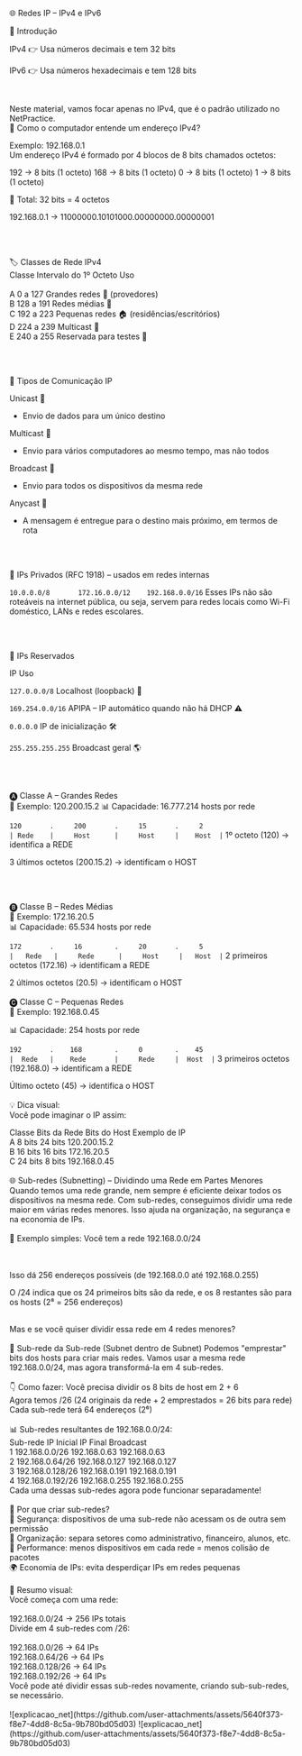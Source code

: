 🌐 Redes IP – IPv4 e IPv6

📌 Introdução

IPv4 👉 Usa números decimais e tem 32 bits

IPv6 👉 Usa números hexadecimais e tem 128 bits

<br>

Neste material, vamos focar apenas no IPv4, que é o padrão utilizado no NetPractice.
<br>
🧠 Como o computador entende um endereço IPv4?

Exemplo: 192.168.0.1
<br>
Um endereço IPv4 é formado por 4 blocos de 8 bits chamados octetos:

192 → 8 bits (1 octeto)
168 → 8 bits (1 octeto)
  0 → 8 bits (1 octeto)
  1 → 8 bits (1 octeto)
  
🔢 Total: 32 bits = 4 octetos


192.168.0.1 → 11000000.10101000.00000000.00000001


<br>
<br>

🏷️ Classes de Rede IPv4
<br>
Classe	Intervalo do 1º Octeto	Uso
<br>
<br>
A	0 a 127	Grandes redes 🏢 (provedores)<br>
B	128 a 191	Redes médias 🏫<br>
C	192 a 223	Pequenas redes 🏠 (residências/escritórios)<br>
D	224 a 239	Multicast 📡<br>
E	240 a 255	Reservada para testes 🧪<br>


<br>
<br>

📡 Tipos de Comunicação IP

Unicast 🧍

 - Envio de dados para um único destino

Multicast 👥

 - Envio para vários computadores ao mesmo tempo, mas não todos

Broadcast 📢

 - Envio para todos os dispositivos da mesma rede

Anycast 📍

 - A mensagem é entregue para o destino mais próximo, em termos de rota


<br>
<br>


🔐 IPs Privados (RFC 1918) – usados em redes internas

`10.0.0.0/8      
172.16.0.0/12   
192.168.0.0/16`
Esses IPs não são roteáveis na internet pública, ou seja, servem para redes locais como Wi-Fi doméstico, LANs e redes escolares.


<br>
<br>


🚫 IPs Reservados

IP	Uso

`127.0.0.0/8`	Localhost (loopback) 🔁

`169.254.0.0/16`	APIPA – IP automático quando não há DHCP ⚠️

`0.0.0.0`	IP de inicialização 🛠️

`255.255.255.255`	Broadcast geral 🌎


<br>
<br>

🅐 Classe A – Grandes Redes
<br>
📌 Exemplo: 120.200.15.2
📊 Capacidade: 16.777.214 hosts por rede

`120       .     200       .     15       .     2`<br>
`| Rede    |     Host      |     Host     |    Host  |`
1º octeto (120) → identifica a REDE

3 últimos octetos (200.15.2) → identificam o HOST

<br>
<br>

🅑 Classe B – Redes Médias
<br>
📌 Exemplo: 172.16.20.5<br>
📊 Capacidade: 65.534 hosts por rede
<br>

`172       .     16        .     20       .     5`<br>
`|   Rede   |     Rede      |     Host     |   Host  |`
2 primeiros octetos (172.16) → identificam a REDE

2 últimos octetos (20.5) → identificam o HOST
<br>
<br>
🅒 Classe C – Pequenas Redes
<br>
📌 Exemplo: 192.168.0.45

📊 Capacidade: 254 hosts por rede


`192       .    168        .     0        .    45`<br>
`|  Rede   |    Rede       |     Rede     |  Host  |`
3 primeiros octetos (192.168.0) → identificam a REDE

Último octeto (45) → identifica o HOST
<br>
<br>
💡 Dica visual:
<br>
Você pode imaginar o IP assim:

Classe	Bits da Rede	Bits do Host	Exemplo de IP<br>
A	8 bits	24 bits	120.200.15.2<br>
B	16 bits	16 bits	172.16.20.5<br>
C	24 bits	8 bits	192.168.0.45
<br>
<br>
🌐 Sub-redes (Subnetting) – Dividindo uma Rede em Partes Menores
Quando temos uma rede grande, nem sempre é eficiente deixar todos os dispositivos na mesma rede. Com sub-redes, conseguimos dividir uma rede maior em várias redes menores. Isso ajuda na organização, na segurança e na economia de IPs.
<br>
<br>
🧠 Exemplo simples:
Você tem a rede 192.168.0.0/24

<br>
<br>
Isso dá 256 endereços possíveis (de 192.168.0.0 até 192.168.0.255)
<br>

O /24 indica que os 24 primeiros bits são da rede, e os 8 restantes são para os hosts (2⁸ = 256 endereços)

<br>
Mas e se você quiser dividir essa rede em 4 redes menores?

<br>
<br>
🔪 Sub-rede da Sub-rede (Subnet dentro de Subnet)
Podemos "emprestar" bits dos hosts para criar mais redes. Vamos usar a mesma rede 192.168.0.0/24, mas agora transformá-la em 4 sub-redes.

<br>
<br>
👇 Como fazer:
Você precisa dividir os 8 bits de host em 2 + 6

<br>
Agora temos /26 (24 originais da rede + 2 emprestados = 26 bits para rede)

<br>
Cada sub-rede terá 64 endereços (2⁶)

<br>
<br>
📊 Sub-redes resultantes de 192.168.0.0/24:
<br>
Sub-rede	IP Inicial	IP Final	Broadcast
<br>
1	192.168.0.0/26	192.168.0.63	192.168.0.63
<br>
2	192.168.0.64/26	192.168.0.127	192.168.0.127
<br>
3	192.168.0.128/26	192.168.0.191	192.168.0.191
<br>
4	192.168.0.192/26	192.168.0.255	192.168.0.255
<br>
Cada uma dessas sub-redes agora pode funcionar separadamente!

<br>
<br>
🧩 Por que criar sub-redes?
<br>
🔐 Segurança: dispositivos de uma sub-rede não acessam os de outra sem permissão

<br>
📶 Organização: separa setores como administrativo, financeiro, alunos, etc.

<br>
🚀 Performance: menos dispositivos em cada rede = menos colisão de pacotes

<br>
🌍 Economia de IPs: evita desperdiçar IPs em redes pequenas

<br>
<br>
🔄 Resumo visual:
<br>
Você começa com uma rede:

<br>
<br>
192.168.0.0/24  →  256 IPs totais
<br>
Divide em 4 sub-redes com /26:

<br>
<br>
192.168.0.0/26   →  64 IPs
<br>
192.168.0.64/26  →  64 IPs
<br>
192.168.0.128/26 →  64 IPs
<br>
192.168.0.192/26 →  64 IPs
<br>
Você pode até dividir essas sub-redes novamente, criando sub-sub-redes, se necessário.

<br>
<br>
![explicacao_net](https://github.com/user-attachments/assets/5640f373-f8e7-4dd8-8c5a-9b780bd05d03)
![explicacao_net](https://github.com/user-attachments/assets/5640f373-f8e7-4dd8-8c5a-9b780bd05d03)
